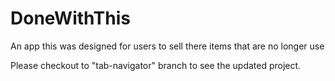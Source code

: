 # DoneWithThis
An app this was designed for users to sell there items that are no longer use

Please checkout to "tab-navigator" branch to see the updated project.
